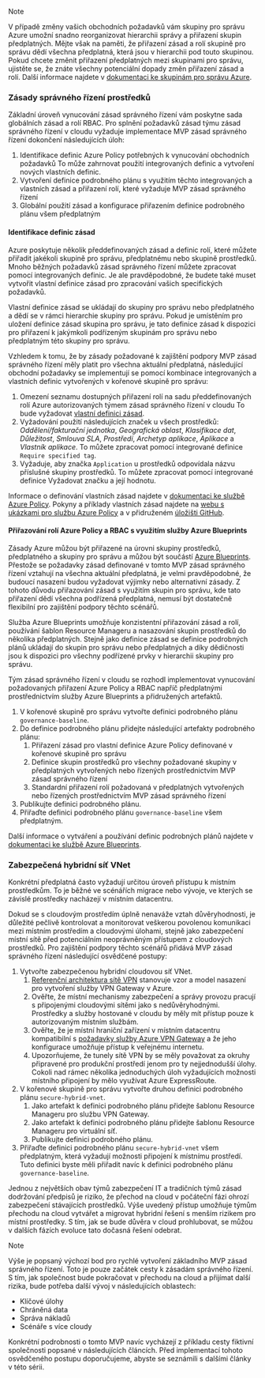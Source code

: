 <!-- TEMPLATE FILE - DO NOT ADD METADATA -->
<!-- markdownlint-disable MD002 MD041 -->
> [!NOTE]
>V případě změny vašich obchodních požadavků vám skupiny pro správu Azure umožní snadno reorganizovat hierarchii správy a přiřazení skupin předplatných. Mějte však na paměti, že přiřazení zásad a rolí skupině pro správu dědí všechna předplatná, která jsou v hierarchii pod touto skupinou. Pokud chcete změnit přiřazení předplatných mezi skupinami pro správu, ujistěte se, že znáte všechny potenciální dopady změn přiřazení zásad a rolí. Další informace najdete v [dokumentaci ke skupinám pro správu Azure](https://docs.microsoft.com/azure/governance/management-groups).

### <a name="governance-of-resources"></a>Zásady správného řízení prostředků

Základní úroveň vynucování zásad správného řízení vám poskytne sada globálních zásad a rolí RBAC. Pro splnění požadavků zásad týmu zásad správného řízení v cloudu vyžaduje implementace MVP zásad správného řízení dokončení následujících úloh:

1. Identifikace definic Azure Policy potřebných k vynucování obchodních požadavků To může zahrnovat použití integrovaných definic a vytvoření nových vlastních definic.
2. Vytvoření definice podrobného plánu s využitím těchto integrovaných a vlastních zásad a přiřazení rolí, které vyžaduje MVP zásad správného řízení
3. Globální použití zásad a konfigurace přiřazením definice podrobného plánu všem předplatným

#### <a name="identify-policy-definitions"></a>Identifikace definic zásad

Azure poskytuje několik předdefinovaných zásad a definic rolí, které můžete přiřadit jakékoli skupině pro správu, předplatnému nebo skupině prostředků. Mnoho běžných požadavků zásad správného řízení můžete zpracovat pomocí integrovaných definic. Je ale pravděpodobné, že budete také muset vytvořit vlastní definice zásad pro zpracování vašich specifických požadavků.

Vlastní definice zásad se ukládají do skupiny pro správu nebo předplatného a dědí se v rámci hierarchie skupiny pro správu. Pokud je umístěním pro uložení definice zásad skupina pro správu, je tato definice zásad k dispozici pro přiřazení k jakýmkoli podřízeným skupinám pro správu nebo předplatným této skupiny pro správu.

Vzhledem k tomu, že by zásady požadované k zajištění podpory MVP zásad správného řízení měly platit pro všechna aktuální předplatná, následující obchodní požadavky se implementují se pomocí kombinace integrovaných a vlastních definic vytvořených v kořenové skupině pro správu:

1. Omezení seznamu dostupných přiřazení rolí na sadu předdefinovaných rolí Azure autorizovaných týmem zásad správného řízení v cloudu To bude vyžadovat [vlastní definici zásad](https://github.com/Azure/azure-policy/tree/master/samples/Authorization/allowed-role-definitions).
2. Vyžadování použití následujících značek u všech prostředků: *Oddělení/fakturační jednotka*, *Geografická oblast*, *Klasifikace dat*, *Důležitost*, *Smlouva SLA*, *Prostředí*, *Archetyp aplikace*, *Aplikace* a *Vlastník aplikace*. To můžete zpracovat pomocí integrované definice `Require specified tag`.
3. Vyžaduje, aby značka `Application` u prostředků odpovídala názvu příslušné skupiny prostředků. To můžete zpracovat pomocí integrované definice Vyžadovat značku a její hodnotu.

Informace o definování vlastních zásad najdete v [dokumentaci ke službě Azure Policy](https://docs.microsoft.com/azure/governance/policy/tutorials/create-custom-policy-definition). Pokyny a příklady vlastních zásad najdete na [webu s ukázkami pro službu Azure Policy](https://docs.microsoft.com/azure/governance/policy/samples) a v přidruženém [úložišti GitHub](https://github.com/Azure/azure-policy).

#### <a name="assign-azure-policy-and-rbac-roles-using-azure-blueprints"></a>Přiřazování rolí Azure Policy a RBAC s využitím služby Azure Blueprints

Zásady Azure můžou být přiřazené na úrovni skupiny prostředků, předplatného a skupiny pro správu a můžou být součástí [Azure Blueprints](https://docs.microsoft.com/azure/governance/blueprints/overview). Přestože se požadavky zásad definované v tomto MVP zásad správného řízení vztahují na všechna aktuální předplatná, je velmi pravděpodobné, že budoucí nasazení budou vyžadovat výjimky nebo alternativní zásady. Z tohoto důvodu přiřazování zásad s využitím skupin pro správu, kde tato přiřazení dědí všechna podřízená předplatná, nemusí být dostatečně flexibilní pro zajištění podpory těchto scénářů.

Služba Azure Blueprints umožňuje konzistentní přiřazování zásad a rolí, používání šablon Resource Manageru a nasazování skupin prostředků do několika předplatných. Stejně jako definice zásad se definice podrobných plánů ukládají do skupin pro správu nebo předplatných a díky dědičnosti jsou k dispozici pro všechny podřízené prvky v hierarchii skupiny pro správu.

Tým zásad správného řízení v cloudu se rozhodl implementovat vynucování požadovaných přiřazení Azure Policy a RBAC napříč předplatnými prostřednictvím služby Azure Blueprints a přidružených artefaktů.

1. V kořenové skupině pro správu vytvořte definici podrobného plánu `governance-baseline`.
2. Do definice podrobného plánu přidejte následující artefakty podrobného plánu:
    1. Přiřazení zásad pro vlastní definice Azure Policy definované v kořenové skupině pro správu
    2. Definice skupin prostředků pro všechny požadované skupiny v předplatných vytvořených nebo řízených prostřednictvím MVP zásad správného řízení
    3. Standardní přiřazení rolí požadovaná v předplatných vytvořených nebo řízených prostřednictvím MVP zásad správného řízení
3. Publikujte definici podrobného plánu.
4. Přiřaďte definici podrobného plánu `governance-baseline` všem předplatným.

Další informace o vytváření a používání definic podrobných plánů najdete v [dokumentaci ke službě Azure Blueprints](https://docs.microsoft.com/azure/governance/blueprints/overview).

### <a name="secure-hybrid-vnet"></a>Zabezpečená hybridní síť VNet

Konkrétní předplatná často vyžadují určitou úroveň přístupu k místním prostředkům. To je běžné ve scénářích migrace nebo vývoje, ve kterých se závislé prostředky nacházejí v místním datacentru.

Dokud se s cloudovým prostředím úplně nenaváže vztah důvěryhodnosti, je důležité pečlivě kontrolovat a monitorovat veškerou povolenou komunikaci mezi místním prostředím a cloudovými úlohami, stejně jako zabezpečení místní sítě před potenciálním neoprávněným přístupem z cloudových prostředků. Pro zajištění podpory těchto scénářů přidává MVP zásad správného řízení následující osvědčené postupy:

1. Vytvořte zabezpečenou hybridní cloudovou síť VNet.
    1. [Referenční architektura sítě VPN](https://docs.microsoft.com/azure/architecture/reference-architectures/hybrid-networking/vpn) stanovuje vzor a model nasazení pro vytvoření služby VPN Gateway v Azure.
    2. Ověřte, že místní mechanismy zabezpečení a správy provozu pracují s připojenými cloudovými sítěmi jako s nedůvěryhodnými. Prostředky a služby hostované v cloudu by měly mít přístup pouze k autorizovaným místním službám.
    3. Ověřte, že je místní hraniční zařízení v místním datacentru kompatibilní s [požadavky služby Azure VPN Gateway](https://docs.microsoft.com/azure/vpn-gateway/vpn-gateway-about-vpn-devices) a že jeho konfigurace umožňuje přístup k veřejnému internetu.
    4. Upozorňujeme, že tunely sítě VPN by se měly považovat za okruhy připravené pro produkční prostředí jenom pro ty nejjednodušší úlohy. Cokoli nad rámec několika jednoduchých úloh vyžadujících možnosti místního připojení by mělo využívat Azure ExpressRoute.
1. V kořenové skupině pro správu vytvořte druhou definici podrobného plánu `secure-hybrid-vnet`.
    1. Jako artefakt k definici podrobného plánu přidejte šablonu Resource Manageru pro službu VPN Gateway.
    2. Jako artefakt k definici podrobného plánu přidejte šablonu Resource Manageru pro virtuální síť.
    3. Publikujte definici podrobného plánu.
1. Přiřaďte definici podrobného plánu `secure-hybrid-vnet` všem předplatným, která vyžadují možnosti připojení k místnímu prostředí. Tuto definici byste měli přiřadit navíc k definici podrobného plánu `governance-baseline`.

Jednou z největších obav týmů zabezpečení IT a tradičních týmů zásad dodržování předpisů je riziko, že přechod na cloud v počáteční fázi ohrozí zabezpečení stávajících prostředků. Výše uvedený přístup umožňuje týmům přechodu na cloud vytvářet a migrovat hybridní řešení s menším rizikem pro místní prostředky. S tím, jak se bude důvěra v cloud prohlubovat, se můžou v dalších fázích evoluce tato dočasná řešení odebrat.

> [!NOTE]
> Výše je popsaný výchozí bod pro rychlé vytvoření základního MVP zásad správného řízení. Toto je pouze začátek cesty k zásadám správného řízení. S tím, jak společnost bude pokračovat v přechodu na cloud a přijímat další rizika, bude potřeba další vývoj v následujících oblastech:
>
> - Klíčové úlohy
> - Chráněná data
> - Správa nákladů
> - Scénáře s více cloudy
>
> Konkrétní podrobnosti o tomto MVP navíc vycházejí z příkladu cesty fiktivní společnosti popsané v následujících článcích. Před implementací tohoto osvědčeného postupu doporučujeme, abyste se seznámili s dalšími články v této sérii.
